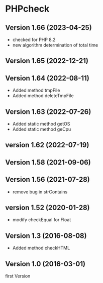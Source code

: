 # PHPcheck
## Version 1.66 (2023-04-25)
* checked for PHP 8.2
* new algorithm determination of total time

## Version 1.65 (2022-12-21)

## Version 1.64 (2022-08-11)
* Added method tmpFile
* Added method deleteTmpFile

## Version 1.63 (2022-07-26)
* Added static method getOS 
* Added static method geCpu 

## version 1.62 (2022-07-19)

## Version 1.58 (2021-09-06)

## Version 1.56 (2021-07-28)
* remove bug in strContains

## version 1.52 (2020-01-28)
* modify checkEqual for Float

## Version 1.3 (2016-08-08)
* Added method checkHTML

## Version 1.0 (2016-03-01)
first Version 
